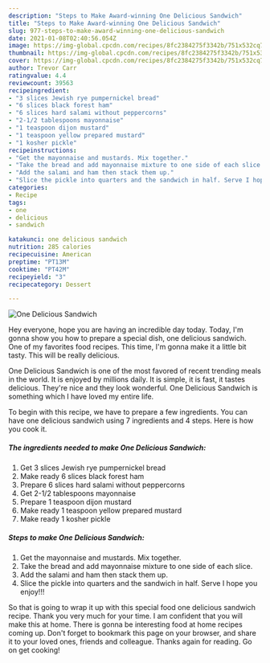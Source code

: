 ```yaml
---
description: "Steps to Make Award-winning One Delicious Sandwich"
title: "Steps to Make Award-winning One Delicious Sandwich"
slug: 977-steps-to-make-award-winning-one-delicious-sandwich
date: 2021-01-08T02:40:56.054Z
image: https://img-global.cpcdn.com/recipes/8fc2384275f3342b/751x532cq70/one-delicious-sandwich-recipe-main-photo.jpg
thumbnail: https://img-global.cpcdn.com/recipes/8fc2384275f3342b/751x532cq70/one-delicious-sandwich-recipe-main-photo.jpg
cover: https://img-global.cpcdn.com/recipes/8fc2384275f3342b/751x532cq70/one-delicious-sandwich-recipe-main-photo.jpg
author: Trevor Carr
ratingvalue: 4.4
reviewcount: 39563
recipeingredient:
- "3 slices Jewish rye pumpernickel bread"
- "6 slices black forest ham"
- "6 slices hard salami without peppercorns"
- "2-1/2 tablespoons mayonnaise"
- "1 teaspoon dijon mustard"
- "1 teaspoon yellow prepared mustard"
- "1 kosher pickle"
recipeinstructions:
- "Get the mayonnaise and mustards. Mix together."
- "Take the bread and add mayonnaise mixture to one side of each slice."
- "Add the salami and ham then stack them up."
- "Slice the pickle into quarters and the sandwich in half. Serve I hope you enjoy!!!"
categories:
- Recipe
tags:
- one
- delicious
- sandwich

katakunci: one delicious sandwich 
nutrition: 285 calories
recipecuisine: American
preptime: "PT13M"
cooktime: "PT42M"
recipeyield: "3"
recipecategory: Dessert

---
```



![One Delicious Sandwich](https://img-global.cpcdn.com/recipes/8fc2384275f3342b/751x532cq70/one-delicious-sandwich-recipe-main-photo.jpg)

Hey everyone, hope you are having an incredible day today. Today, I'm gonna show you how to prepare a special dish, one delicious sandwich. One of my favorites food recipes. This time, I'm gonna make it a little bit tasty. This will be really delicious.



One Delicious Sandwich is one of the most favored of recent trending meals in the world. It is enjoyed by millions daily. It is simple, it is fast, it tastes delicious. They're nice and they look wonderful. One Delicious Sandwich is something which I have loved my entire life.


To begin with this recipe, we have to prepare a few ingredients. You can have one delicious sandwich using 7 ingredients and 4 steps. Here is how you cook it.

<!--inarticleads1-->

##### The ingredients needed to make One Delicious Sandwich:

1. Get 3 slices Jewish rye pumpernickel bread
1. Make ready 6 slices black forest ham
1. Prepare 6 slices hard salami without peppercorns
1. Get 2-1/2 tablespoons mayonnaise
1. Prepare 1 teaspoon dijon mustard
1. Make ready 1 teaspoon yellow prepared mustard
1. Make ready 1 kosher pickle




<!--inarticleads2-->

##### Steps to make One Delicious Sandwich:

1. Get the mayonnaise and mustards. Mix together.
1. Take the bread and add mayonnaise mixture to one side of each slice.
1. Add the salami and ham then stack them up.
1. Slice the pickle into quarters and the sandwich in half. Serve I hope you enjoy!!!




So that is going to wrap it up with this special food one delicious sandwich recipe. Thank you very much for your time. I am confident that you will make this at home. There is gonna be interesting food at home recipes coming up. Don't forget to bookmark this page on your browser, and share it to your loved ones, friends and colleague. Thanks again for reading. Go on get cooking!
